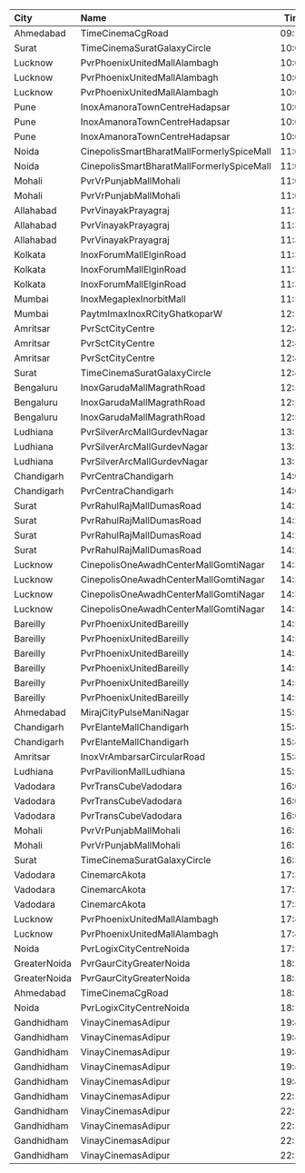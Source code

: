 | City         | Name                                      |  Time | Type            |  Price | Capacity | Booked |
| :----------- | :---------------------------------------- | ----: | :-------------- | -----: | -------: | -----: |
| Ahmedabad    | TimeCinemaCgRoad                          | 09:15 | Infinity1000    | 1,000₹ |       12 |      0 |
| Surat        | TimeCinemaSuratGalaxyCircle               | 10:00 | Sofa180         |   180₹ |       34 |      0 |
| Lucknow      | PvrPhoenixUnitedMallAlambagh              | 10:00 | Classic         |   112₹ |      104 |      3 |
| Lucknow      | PvrPhoenixUnitedMallAlambagh              | 10:00 | Prime           |   160₹ |       12 |      0 |
| Lucknow      | PvrPhoenixUnitedMallAlambagh              | 10:00 | Recliner        |   230₹ |        5 |      0 |
| Pune         | InoxAmanoraTownCentreHadapsar             | 10:05 | Club            |    90₹ |      113 |      0 |
| Pune         | InoxAmanoraTownCentreHadapsar             | 10:05 | Executive       |    90₹ |       16 |      0 |
| Pune         | InoxAmanoraTownCentreHadapsar             | 10:05 | Royale          |   160₹ |        2 |      0 |
| Noida        | CinepolisSmartBharatMallFormerlySpiceMall | 11:00 | Premium         |   130₹ |       44 |      6 |
| Noida        | CinepolisSmartBharatMallFormerlySpiceMall | 11:00 | Classic         |   130₹ |       85 |      0 |
| Mohali       | PvrVrPunjabMallMohali                     | 11:00 | Classic         |   190₹ |       55 |      0 |
| Mohali       | PvrVrPunjabMallMohali                     | 11:00 | Prime           |   220₹ |       24 |      0 |
| Allahabad    | PvrVinayakPrayagraj                       | 11:30 | Classic         |   140₹ |       60 |      4 |
| Allahabad    | PvrVinayakPrayagraj                       | 11:30 | Prime           |   160₹ |       45 |     14 |
| Allahabad    | PvrVinayakPrayagraj                       | 11:30 | Recliner        |   260₹ |        6 |      0 |
| Kolkata      | InoxForumMallElginRoad                    | 11:35 | DressCircle     |   150₹ |       52 |      0 |
| Kolkata      | InoxForumMallElginRoad                    | 11:35 | Galleria        |   150₹ |       18 |      0 |
| Kolkata      | InoxForumMallElginRoad                    | 11:35 | Royal           |   150₹ |       16 |      0 |
| Mumbai       | InoxMegaplexInorbitMall                   | 11:55 | Insignia        |   300₹ |       16 |      0 |
| Mumbai       | PaytmImaxInoxRCityGhatkoparW              | 12:15 | Insignia        |   400₹ |       21 |      0 |
| Amritsar     | PvrSctCityCentre                          | 12:40 | Classic         |   170₹ |       45 |      0 |
| Amritsar     | PvrSctCityCentre                          | 12:40 | Prime           |   180₹ |       30 |      3 |
| Amritsar     | PvrSctCityCentre                          | 12:40 | Recliner        |   360₹ |       12 |      0 |
| Surat        | TimeCinemaSuratGalaxyCircle               | 12:45 | Sofa220         |   220₹ |       34 |      0 |
| Bengaluru    | InoxGarudaMallMagrathRoad                 | 12:55 | Club            |   170₹ |       24 |      0 |
| Bengaluru    | InoxGarudaMallMagrathRoad                 | 12:55 | Executive       |   160₹ |       44 |      0 |
| Bengaluru    | InoxGarudaMallMagrathRoad                 | 12:55 | RoyaleRecliners |   320₹ |        6 |      0 |
| Ludhiana     | PvrSilverArcMallGurdevNagar               | 13:15 | Recliner        |   410₹ |        8 |      2 |
| Ludhiana     | PvrSilverArcMallGurdevNagar               | 13:15 | Prime           |   270₹ |       28 |      0 |
| Ludhiana     | PvrSilverArcMallGurdevNagar               | 13:15 | Classic         |   200₹ |       76 |      2 |
| Chandigarh   | PvrCentraChandigarh                       | 14:00 | Prime           |   175₹ |      180 |     93 |
| Chandigarh   | PvrCentraChandigarh                       | 14:00 | Classic         |   129₹ |      126 |     65 |
| Surat        | PvrRahulRajMallDumasRoad                  | 14:20 | Recliner        |   370₹ |       24 |      0 |
| Surat        | PvrRahulRajMallDumasRoad                  | 14:20 | Prime           |   190₹ |       72 |     35 |
| Surat        | PvrRahulRajMallDumasRoad                  | 14:20 | ClassicPlus     |   170₹ |       30 |      2 |
| Surat        | PvrRahulRajMallDumasRoad                  | 14:20 | Classic         |   150₹ |       30 |      0 |
| Lucknow      | CinepolisOneAwadhCenterMallGomtiNagar     | 14:30 | Normal          |   160₹ |       12 |      0 |
| Lucknow      | CinepolisOneAwadhCenterMallGomtiNagar     | 14:30 | Executive       |   180₹ |       34 |      4 |
| Lucknow      | CinepolisOneAwadhCenterMallGomtiNagar     | 14:30 | Premium         |   200₹ |       24 |      8 |
| Lucknow      | CinepolisOneAwadhCenterMallGomtiNagar     | 14:30 | Vip             |   450₹ |        8 |      0 |
| Bareilly     | PvrPhoenixUnitedBareilly                  | 14:55 | Classic         |   200₹ |       96 |      0 |
| Bareilly     | PvrPhoenixUnitedBareilly                  | 14:55 | Prime           |   220₹ |       92 |      0 |
| Bareilly     | PvrPhoenixUnitedBareilly                  | 14:55 | Recliner        |   400₹ |       14 |      1 |
| Bareilly     | PvrPhoenixUnitedBareilly                  | 14:55 | Classic         |   200₹ |       48 |      2 |
| Bareilly     | PvrPhoenixUnitedBareilly                  | 14:55 | Prime           |   220₹ |       56 |     11 |
| Bareilly     | PvrPhoenixUnitedBareilly                  | 14:55 | Recliner        |   400₹ |        7 |      0 |
| Ahmedabad    | MirajCityPulseManiNagar                   | 15:20 | Gold            |   180₹ |       24 |      3 |
| Chandigarh   | PvrElanteMallChandigarh                   | 15:45 | Classic         |   212₹ |       70 |      9 |
| Chandigarh   | PvrElanteMallChandigarh                   | 15:45 | Recliner        |   599₹ |       13 |      2 |
| Amritsar     | InoxVrAmbarsarCircularRoad                | 15:45 | Normal          |   180₹ |       72 |      0 |
| Ludhiana     | PvrPavilionMallLudhiana                   | 15:50 | Classic         |   200₹ |       40 |      0 |
| Vadodara     | PvrTransCubeVadodara                      | 16:00 | Classic         |   110₹ |       42 |      0 |
| Vadodara     | PvrTransCubeVadodara                      | 16:00 | Prime           |   110₹ |       99 |     15 |
| Vadodara     | PvrTransCubeVadodara                      | 16:00 | Recliner        |   300₹ |        8 |      0 |
| Mohali       | PvrVrPunjabMallMohali                     | 16:15 | Classic         |   260₹ |       55 |      0 |
| Mohali       | PvrVrPunjabMallMohali                     | 16:15 | Prime           |   290₹ |       24 |      2 |
| Surat        | TimeCinemaSuratGalaxyCircle               | 16:30 | Infinity350     |   350₹ |       22 |      0 |
| Vadodara     | CinemarcAkota                             | 17:35 | Premier         |    80₹ |       12 |      0 |
| Vadodara     | CinemarcAkota                             | 17:35 | Silver          |    80₹ |       87 |      0 |
| Vadodara     | CinemarcAkota                             | 17:35 | Gold            |    80₹ |       25 |      5 |
| Lucknow      | PvrPhoenixUnitedMallAlambagh              | 17:45 | Classic         |   180₹ |       59 |      2 |
| Lucknow      | PvrPhoenixUnitedMallAlambagh              | 17:45 | Prime           |   230₹ |        3 |      0 |
| Noida        | PvrLogixCityCentreNoida                   | 17:55 | Classic         |   265₹ |       48 |     17 |
| GreaterNoida | PvrGaurCityGreaterNoida                   | 18:15 | Classic         |   190₹ |       55 |      4 |
| GreaterNoida | PvrGaurCityGreaterNoida                   | 18:15 | Prime           |   215₹ |       46 |      9 |
| Ahmedabad    | TimeCinemaCgRoad                          | 18:15 | Standard260     |   260₹ |      108 |      8 |
| Noida        | PvrLogixCityCentreNoida                   | 18:15 | Classic         |   320₹ |       89 |     47 |
| Gandhidham   | VinayCinemasAdipur                        | 19:45 | Diamond         |   130₹ |       35 |      0 |
| Gandhidham   | VinayCinemasAdipur                        | 19:45 | Gold            |   100₹ |       42 |      0 |
| Gandhidham   | VinayCinemasAdipur                        | 19:45 | Platinum        |   150₹ |       17 |      0 |
| Gandhidham   | VinayCinemasAdipur                        | 19:45 | Silver          |   100₹ |       42 |      0 |
| Gandhidham   | VinayCinemasAdipur                        | 19:45 | Vip             |   300₹ |        4 |      0 |
| Gandhidham   | VinayCinemasAdipur                        | 22:16 | Diamond         |   150₹ |       35 |      0 |
| Gandhidham   | VinayCinemasAdipur                        | 22:16 | Gold            |   130₹ |       42 |      0 |
| Gandhidham   | VinayCinemasAdipur                        | 22:16 | Platinum        |   170₹ |       23 |      0 |
| Gandhidham   | VinayCinemasAdipur                        | 22:16 | Silver          |   130₹ |       42 |      0 |
| Gandhidham   | VinayCinemasAdipur                        | 22:16 | Vip             |   300₹ |        4 |      0 |